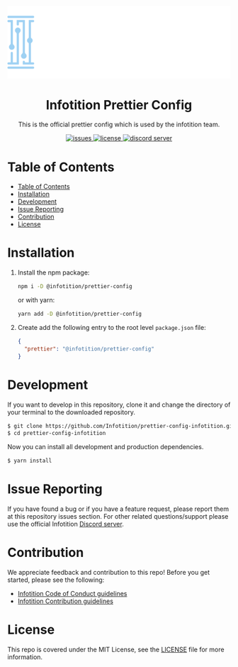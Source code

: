<div align="center">
	<br />
	<p>
		<a href="http://infotition.de">
			<img src="./.github/assets/infotition_logo.png" width=600px alt="infotition logo" />
		</a>
	</p>
	<h1>Infotition Prettier Config</h1>
	<p>This is the official prettier config which is used by the infotition team.</p>
	<p>
		<a href="https://github.com/Infotition/prettier-config-infotition/issues" title="github issues">
			<img alt="issues" src="https://img.shields.io/github/issues/Infotition/prettier-config-infotition">
		</a>
		<a href="https://github.com/Infotition/prettier-config-infotition/blob/main/LICENSE" title="license">
			<img src="https://img.shields.io/github/license/Infotition/prettier-config-infotition" alt="license" />
		</a>
		<a href="https://discord.gg/NpxrDGYDwV" title="discord">
			<img src="https://img.shields.io/discord/792139920260464670?color=7289da&logo=discord&logoColor=white" alt="discord server" />
		</a>
	</p>
</div>

# Table of Contents
- [Table of Contents](#table-of-contents)
- [Installation](#installation)
- [Development](#development)
- [Issue Reporting](#issue-reporting)
- [Contribution](#contribution)
- [License](#license)

# Installation

1. Install the npm package:
   ```bash
   npm i -D @infotition/prettier-config
   ```
   or with yarn:
   ```bash
   yarn add -D @infotition/prettier-config
   ```

2. Create add the following entry to the root level `package.json` file:
   ```json
   {
     "prettier": "@infotition/prettier-config"
   }
   ```

# Development

If you want to develop in this repository, clone it and change the directory of your terminal to the downloaded repository.
```bash
$ git clone https://github.com/Infotition/prettier-config-infotition.git
$ cd prettier-config-infotition
```

Now you can install all development and production dependencies.
```bash
$ yarn install
```

# Issue Reporting

If you have found a bug or if you have a feature request, please report them at this repository issues section. For other related questions/support please use the official Infotition [Discord server](https://discord.gg/NpxrDGYDwV).

# Contribution

We appreciate feedback and contribution to this repo! Before you get started, please see the following:

- [Infotition Code of Conduct guidelines](./.github/CODE_OF_CONDUCT.md)
- [Infotition Contribution guidelines](./.github/CONTRIBUTING.md)

# License

This repo is covered under the MIT License, see the [LICENSE](./LICENSE) file for more information.
